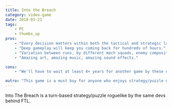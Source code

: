 ```yaml
---
title: Into the Breach
category: video-game
date: 2018-03-21
tags:
    - PC
    - thumbs_up
pros:
    - "Every decision matters within both the tactical and strategic layers."
    - "Deep gameplay will keep you coming back for hundreds of hours."
    - "Variation between runs, by different mech squads, enemy compositions, weapons, etc., makes for insane replayability."
    - "Amazing art, amazing music, amazing sound effects."

cons:
    - "We'll have to wait at least 4+ years for another game by these devs."

outro: "This game is a must buy for anyone who enjoys strategy/puzzle games of any sort."
---
```

Into The Breach is a turn-based strategy/puzzle roguelike by the same devs behind FTL.
